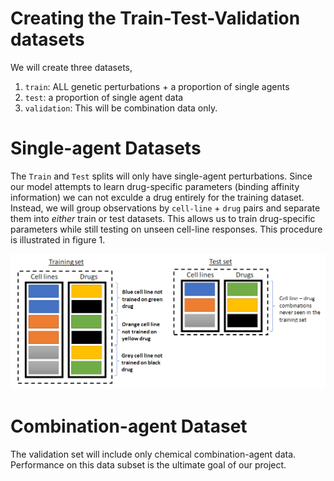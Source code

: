 # Creating the Train-Test-Validation datasets 

We will create three datasets, 

1. `train`: ALL genetic perturbations + a proportion of single agents  
2. `test`: a proportion of single agent data
3. `validation`: This will be combination data only.

# Single-agent Datasets

The `Train` and `Test` splits will only have single-agent perturbations. Since our model attempts to learn drug-specific parameters (binding affinity information) we can not exculde a drug entirely for the training dataset. Instead, we will group observations by `cell-line` + `drug` pairs and separate them into *either* train or test datasets. This allows us to train drug-specific parameters while still testing on unseen cell-line responses. This procedure is illustrated in figure 1. 

![](train-test-split.PNG)


# Combination-agent Dataset

The validation set will include only chemical combination-agent data. Performance on this data subset is the ultimate goal of our project. 